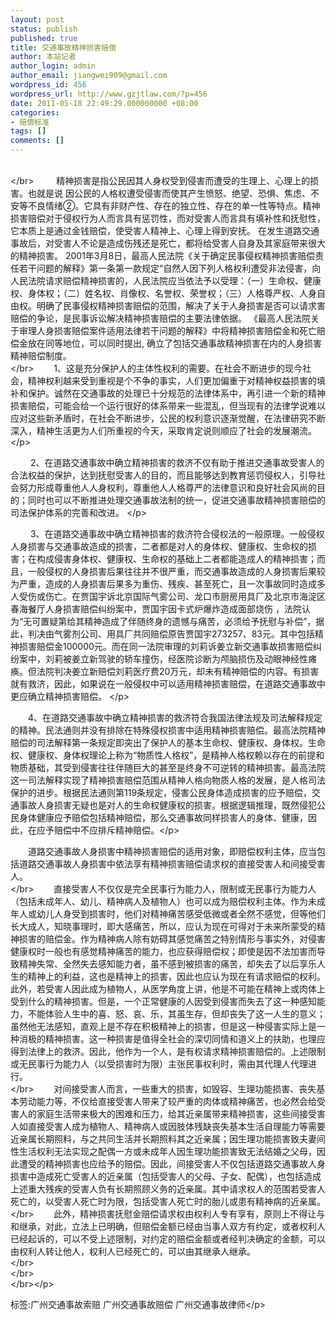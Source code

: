 ```yaml
---
layout: post
status: publish
published: true
title: 交通事故精神损害赔偿
author: 本站记者
author_login: admin
author_email: jiangwei909@gmail.com
wordpress_id: 456
wordpress_url: http://www.gzjtlaw.com/?p=456
date: 2011-05-18 22:49:29.000000000 +08:00
categories:
- 赔偿标准
tags: []
comments: []
---
```

<p><br><&#47;br> 　　 精神损害是指公民因其人身权受到侵害而遭受的生理上、心理上的损害。也就是说 因公民的人格权遭受侵害而使其产生愤怒、绝望、恐惧、焦虑、不安等不良情绪②。它具有非财产性、存在的独立性、存在的单一性等特点。精神损害赔偿对于侵权行为人而言具有惩罚性，而对受害人而言具有填补性和抚慰性，它本质上是通过金钱赔偿，使受害人精神上、心理上得到安抚。 在发生道路交通事故后，对受害人不论是造成伤残还是死亡，都将给受害人自身及其家庭带来很大的精神损害。 2001年3月8日，最高人民法院《关于确定民事侵权精神损害赔偿责任若干问题的解释》第一条第一款规定&ldquo;自然人因下列人格权利遭受非法侵害，向人民法院请求赔偿精神损害的，人民法院应当依法予以受理：（一）生命权、健康权、身体权；（二）姓名权、肖像权、名誉权、荣誉权；（三）人格尊严权、人身自由权。明确了民事侵权精神损害赔偿的范围，解决了关于人身损害是否可以请求害赔偿的争论，是民事诉讼解决精神损害赔偿的主要法律依据。 《最高人民法院关于审理人身损害赔偿案件适用法律若干问题的解释》中将精神损害赔偿金和死亡赔偿金放在同等地位，可以同时提出, 确立了包括交通事故精神损害在内的人身损害精神赔偿制度。<br><&#47;br>　　 1、这是充分保护人的主体性权利的需要。在社会不断进步的现今社会，精神权利越来受到重视是个不争的事实，人们更加偏重于对精神权益损害的填补和保护。诚然在交通事故的处理已十分规范的法律体系中，再引进一个新的精神损害赔偿，可能会给一个运行很好的体系带来一些混乱，但当现有的法律学说难以应对这些新矛盾时，在社会不断进步，公民的权利意识逐渐觉醒，在法律研究不断深入，精神生活更为人们所重视的今天，采取肯定说则顺应了社会的发展潮流。 <&#47;p><p>　　 2、在道路交通事故中确立精神损害的救济不仅有助于推进交通事故受害人的合法权益的保护，达到抚慰受害人的目的，而且能够达到教育惩罚侵权人，引导社会努力形成尊重他人人身权利，尊重他人人格尊严的法律意识和良好社会风尚的目的；同时也可以不断推进处理交通事故法制的统一，促进交通事故精神损害赔偿的司法保护体系的完善和改进。 <&#47;p><p>　　 3、在道路交通事故中确立精神损害的救济符合侵权法的一般原理。一般侵权人身损害与交通事故造成的损害，二者都是对人的身体权、健康权、生命权的损害；在构成侵害身体权、健康权、生命权的基础上二者都能造成人的精神损害；而且，一般侵权的人身损害后果往往并不很严重，而交通事故造成的人身损害后果较为严重，造成的人身损害后果多为重伤、残疾、甚至死亡，且一次事故同时造成多人受伤或伤亡。在贾国宇诉北京国际气雾公司、龙口市厨房用具厂及北京市海淀区春海餐厅人身损害赔偿纠纷案中，贾国宇因卡式炉爆炸造成面部烧伤 ，法院认为&ldquo;无可置疑第给其精神造成了伴随终身的遗憾与痛苦，必须给予抚慰与补偿&rdquo;，据此，判决由气雾剂公司、用具厂共同赔偿原告贾国宇273257、83元。其中包括精神损害赔偿金100000元。而在同一法院审理的刘莉诉姜立新交通事故损害赔偿纠纷案中，刘莉被姜立新驾驶的轿车撞伤，经医院诊断为颅脑损伤及动眼神经性瘫痪。但法院判决姜立新赔偿刘莉医疗费20万元，却未有精神赔偿的内容。有损害就有救济，因此，如果说在一般侵权中可以适用精神损害赔偿，在道路交通事故中更应确立精神损害赔偿。 <&#47;p><p>　　4、在道路交通事故中确立精神损害的救济符合我国法律法规及司法解释规定的精神。民法通则并没有排除在特殊侵权损害中适用精神损害赔偿。最高法院精神赔偿的司法解释第一条规定即突出了保护人的基本生命权、健康权、身体权。生命权、健康权、身体权理论上称为&ldquo;物质性人格权&rdquo;，是精神人格权赖以存在的前提和物质基础，其受到侵害往往伴随巨大的甚至是终身不可逆转的精神损害。最高法院这一司法解释实现了精神损害赔偿范围从精神人格向物质人格的发展，是人格司法保护的进步。根据民法通则第119条规定，侵害公民身体造成损害的应予赔偿，交通事故人身损害无疑也是对人的生命权健康权的损害。根据逻辑推理，既然侵犯公民身体健康应予赔偿包括精神赔偿，那么交通事故同样损害人的身体、健康，因此，在应予赔偿中不应排斥精神赔偿。<&#47;p><p>　　道路交通事故人身损害中精神损害赔偿的适用对象，即赔偿权利主体，应当包括道路交通事故人身损害中依法享有精神损害赔偿请求权的直接受害人和间接受害人。 <br><&#47;br>　　 直接受害人不仅仅是完全民事行为能力人，限制或无民事行为能力人（包括未成年人、幼儿、精神病人及植物人）也可以成为赔偿权利主体。作为未成年人或幼儿人身受到损害时，他们对精神痛苦感受低微或者全然不感觉，但等他们长大成人，知晓事理时，即大感痛苦，所以，应认为现在可得对于未来所蒙受的精神损害的赔偿金。作为精神病人除有妨碍其感觉痛苦之特别情形与事实外，对侵害健康权时一般也有感觉精神痛苦的能力，也应获得赔偿权；即使是因不法加害而导致精神失常、全然失去感知能力者，虽不感到被损害的痛苦，却失去了以后享乐人生的精神上的利益，这也是精神上的损害，因此也应认为现在有请求赔偿的权利。此外，若受害人因此成为植物人，从医学角度上讲，他是不可能在精神上或肉体上受到什么的精神损害。但是，一个正常健康的人因受到侵害而失去了这一种感知能力，不能体验人生中的喜、怒、哀、乐，其虽生存，但却丧失了这一人生的意义；虽然他无法感知，直观上是不存在积极精神上的损害，但是这一种侵害实际上是一种消极的精神损害。这一种损害是值得全社会的深切同情和道义上的扶助，也理应得到法律上的救济。因此，他作为一个人，是有权请求精神损害赔偿的。上述限制或无民事行为能力人（以受损害时为限）主张民事权利时，需由其代理人代理进行。 <br><&#47;br>　　 对间接受害人而言，一些重大的损害，如毁容、生理功能损害、丧失基本劳动能力等，不仅给直接受害人带来了较严重的肉体或精神痛苦，也必然会给受害人的家庭生活带来极大的困难和压力，给其近亲属带来精神损害，这些间接受害人如直接受害人成为植物人、精神病人或因肢体残缺丧失基本生活自理能力等需要近亲属长期照料，与之共同生活并长期照料其之近亲属；因生理功能损害致夫妻间性生活权利无法实现之配偶一方或未成年人因生理功能损害致无法结婚之父母，因此遭受的精神损害也应给予的赔偿。因此，间接受害人不仅包括道路交通事故人身损害中造成死亡受害人的近亲属（包括受害人的父母、子女、配偶），也包括造成上述重大残疾的受害人负有长期照顾义务的近亲属。其中请求权人的范围若受害人死亡的，以受害人死亡时为限，包括受害人死亡时的胎儿或患有精神病的近亲属。 <br><&#47;br>　　 此外，精神损害抚慰金赔偿请求权由权利人专有享有，原则上不得让与和继承，对此，立法上已明确，但赔偿金额已经由当事人双方有约定，或者权利人已经起诉的，可以不受上述限制，对约定的赔偿金额或者经判决确定的金额，可以由权利人转让他人，权利人已经死亡的，可以由其继承人继承。 <br><&#47;br><br><&#47;br><br><&#47;br><&#47;p><br&#47;><p>标签:广州交通事故索赔 广州交通事故赔偿 广州交通事故律师<&#47;p>
